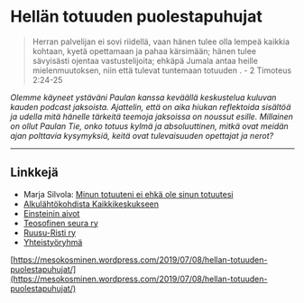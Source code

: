 # Hellän totuuden puolestapuhujat

> Herran palvelijan ei sovi riidellä, vaan hänen tulee olla lempeä kaikkia kohtaan, kyetä opettamaan ja pahaa kärsimään; hänen tulee sävyisästi ojentaa vastustelijoita; ehkäpä Jumala antaa heille mielenmuutoksen, niin että tulevat tuntemaan totuuden. - 2 Timoteus 2:24-25

_Olemme käyneet ystäväni Paulan kanssa keväällä keskustelua kuluvan kauden podcast jaksoista. Ajattelin, että on aika hiukan reflektoida sisältöä ja udella mitä hänelle tärkeitä teemoja jaksoissa on noussut esille. Millainen on ollut Paulan Tie, onko totuus kylmä ja absoluuttinen, mitkä ovat meidän ajan polttavia kysymyksiä, keitä ovat tulevaisuuden opettajat ja nerot?_

---

## Linkkejä

* Marja Silvola: 
  [Minun totuuteni ei ehkä ole sinun totuutesi](https://www.youtube.com/watch?v=wkHNsNQaxQg)
* [Alkulähtökohdista Kaikkikeskukseen](http://mesokosmos.com/2018/12/11/alkulahtokohdista-kaikkikeskukseen/)
* [Einsteinin aivot](https://fi.wikipedia.org/wiki/Albert_Einsteinin_aivot)
* [Teosofinen seura ry](http://teosofinenseura.fi)
* [Ruusu-Risti ry](http://www.ruusuristi.fi/)
* [Yhteistyöryhmä](http://www.ihmisyyteen.fi/teosofisten-liikkeiden-yhteistyoryhma/)

[https://mesokosminen.wordpress.com/2019/07/08/hellan-totuuden-puolestapuhujat/](https://mesokosminen.wordpress.com/2019/07/08/hellan-totuuden-puolestapuhujat/)

